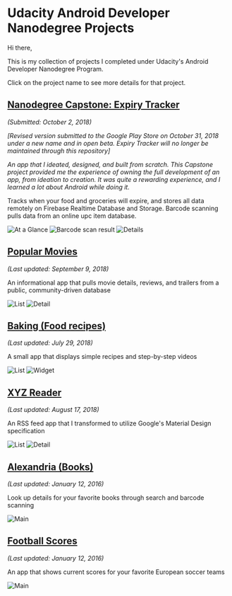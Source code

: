 # Udacity Android Developer Nanodegree Projects
Hi there,

This is my collection of projects I completed under Udacity's Android Developer Nanodegree Program.

Click on the project name to see more details for that project.

## [Nanodegree Capstone: Expiry Tracker](/ExpiryTracker)
_(Submitted: October 2, 2018)_

_\[Revised version submitted to the Google Play Store on October 31, 2018 under a new name and in open beta. Expiry Tracker will no longer be maintained through this repository]_

_An app that I ideated, designed, and built from scratch. This Capstone project provided me the experience of owning the full development of an app, from ideation to creation. It was quite a rewarding experience, and I learned a lot about Android while doing it._

Tracks when your food and groceries will expire, and stores all data remotely on Firebase Realtime Database and Storage. Barcode scanning pulls data from an online upc item database.

![At a Glance](/website/images/screenshot_capstone_aag-phone-portrait.png)
![Barcode scan result](/website/images/screenshot_capstone_capture_barcode_overlay-phone-portrait.png)
![Details](/website/images/screenshot_capstone_details-phone-portrait.png)

## [Popular Movies](/PopularMovies)
_(Last updated: September 9, 2018)_

An informational app that pulls movie details, reviews, and trailers from a public, community-driven database

![List](/website/images/screenshot_movies_list-phone-portrait.png)
![Detail](/website/images/screenshot_movies_detail-phone-portrait.png)

## [Baking (Food recipes)](/baking)
_(Last updated: July 29, 2018)_

A small app that displays simple recipes and step-by-step videos

![List](/website/images/screenshot_baking_list-phone-portrait.png)
![Widget](/website/images/screenshot_baking_widget-tablet-landscape.png)

## [XYZ Reader](/xyzReader)
_(Last updated: August 17, 2018)_

An RSS feed app that I transformed to utilize Google's Material Design specification

![List](/website/images/screenshot_xyz_list-phone-portrait.png)
![Detail](/website/images/screenshot_xyz_detail-phone-portrait.png)

## [Alexandria (Books)](/SuperDuo)
_(Last updated: January 12, 2016)_

Look up details for your favorite books through search and barcode scanning

![Main](/website/images/screenshot_books-tablet-landscape.png)

## [Football Scores](/SuperDuo)
_(Last updated: January 12, 2016)_

An app that shows current scores for your favorite European soccer teams

![Main](/website/images/screenshot_footballscores-phone-portrait.png)
